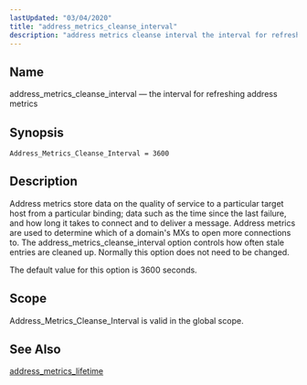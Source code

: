 ```yaml
---
lastUpdated: "03/04/2020"
title: "address_metrics_cleanse_interval"
description: "address metrics cleanse interval the interval for refreshing address metrics Address Metrics Cleanse Interval 3600 Address metrics store data on the quality of service to a particular target host from a particular binding data such as the time since the last failure and how long it takes to connect and..."
---
```


<a name="conf.ref.address_metrics_cleanse_interval"></a> 
## Name

address_metrics_cleanse_interval — the interval for refreshing address metrics

## Synopsis

`Address_Metrics_Cleanse_Interval = 3600`

<a name="idp7406272"></a> 
## Description

Address metrics store data on the quality of service to a particular target host from a particular binding; data such as the time since the last failure, and how long it takes to connect and to deliver a message. Address metrics are used to determine which of a domain's MXs to open more connections to. The address_metrics_cleanse_interval option controls how often stale entries are cleaned up. Normally this option does not need to be changed.

The default value for this option is 3600 seconds.

<a name="idp7408816"></a> 
## Scope

Address_Metrics_Cleanse_Interval is valid in the global scope.

<a name="idp7410480"></a> 
## See Also

[address_metrics_lifetime](/momentum/3/3-reference/3-reference-conf-ref-address-metrics-lifetime)